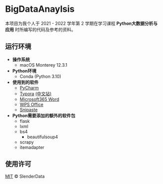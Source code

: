 # BigDataAnaylsis

本项目为我个人于 2021 - 2022 学年第 2 学期在学习课程 **Python大数据分析与应用** 时所编写的代码及参考的资料。

## 运行环境

- **操作系统**
  - macOS Monterey 12.3.1
- **Python环境**
  - Conda (Python 3.10)
- **使用到的软件**
  - [PyCharm](https://www.jetbrains.com/pycharm/)
  - [Typora](https://typora.io/) [(中文站)](https://typoraio.cn/)
  - [Microsoft365 Word](https://www.microsoft.com/microsoft-365)
  - [WPS Office](https://www.wps.com/)
  - [Snipaste](https://www.snipaste.com/)
- **Python需要添加的额外的软件包**
  - flask
  - lxml
  - bs4
    - beautifulsoup4
  - scrapy
  - itemadapter

## 使用许可

[MIT](LICENSE) © SlenderData
